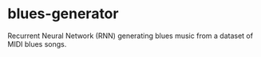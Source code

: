 # blues-generator
Recurrent Neural Network (RNN) generating blues music from a dataset of MIDI blues songs.
